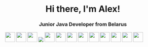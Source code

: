 <h1 align="center">Hi there, I'm Alex!</h1>
<h3 align="center">Junior Java Developer from Belarus</h3>
<p>
<img src="https://img.shields.io/badge/java-%23121011.svg?style=for-the-badge&logo=java&logoColor=white" height="32"/></h1> 
<img src="https://img.shields.io/badge/spring-%23121011.svg?style=for-the-badge&logo=spring&logoColor=white" height="32"/></h1>
<img src="https://img.shields.io/badge/mysql-%23121011.svg?style=for-the-badge&logo=mysql&logoColor=white" height="32"/></h1>
<img src="https://img.shields.io/badge/postgres-%23121011.svg?style=for-the-badge&logo=postgresql&logoColor=white"/></h1>
<img src="https://img.shields.io/badge/git-%23121011.svg?style=for-the-badge&logo=git&logoColor=white" height="32"/></h1>
<img src="https://img.shields.io/badge/github-%23121011.svg?style=for-the-badge&logo=github&logoColor=white" height="32"/></h1>
<img src="https://img.shields.io/badge/Postman-%23121011?style=for-the-badge&logo=postman&logoColor=white" height="32"/></h1>
<img src="https://img.shields.io/badge/Apache%20Maven-%23121011?style=for-the-badge&logo=Apache%20Maven&logoColor=white" height="32"/></h1>
<img src="https://img.shields.io/badge/jenkins-%23121011.svg?style=for-the-badge&logo=jenkins&logoColor=white" height="32"/></h1>
<img src="https://img.shields.io/badge/confluence-%23121011.svg?style=for-the-badge&logo=confluence&logoColor=white" height="32"/></h1>
<img src="https://img.shields.io/badge/jira-%23121011.svg?style=for-the-badge&logo=jira&logoColor=white" height="32"/></h1>
<img src="https://img.shields.io/badge/Ubuntu-%23121011?style=for-the-badge&logo=ubuntu&logoColor=white" height="32"/></h1>
<img src="https://img.shields.io/badge/Windows-%23121011?style=for-the-badge&logo=windows&logoColor=white" height="32"/></h1>
</p>


<!--
**Sarmat92/Sarmat92** is a ✨ _special_ ✨ repository because its `README.md` (this file) appears on your GitHub profile.

Here are some ideas to get you started:

- 🔭 I’m currently working on ...
- 🌱 I’m currently learning ...
- 👯 I’m looking to collaborate on ...
- 🤔 I’m looking for help with ...
- 💬 Ask me about ...
- 📫 How to reach me: ...
- 😄 Pronouns: ...
- ⚡ Fun fact: ...
-->
